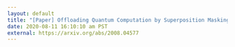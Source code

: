 ```yaml
---
layout: default
title: "[Paper] Offloading Quantum Computation by Superposition Masking"
date: 2020-08-11 16:10:10 am PST
external: https://arxiv.org/abs/2008.04577
---
```

